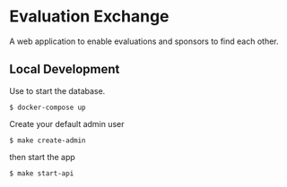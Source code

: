 # Evaluation Exchange

A web application to enable evaluations and sponsors to find each other.

## Local Development
Use to start the database.

```
$ docker-compose up
```

Create your default admin user

```
$ make create-admin
```

then start the app

```
$ make start-api
```